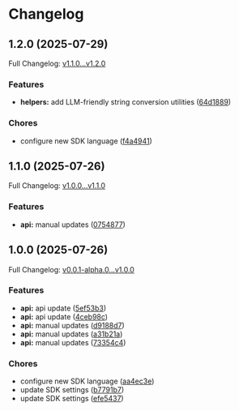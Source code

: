 # Changelog

## 1.2.0 (2025-07-29)

Full Changelog: [v1.1.0...v1.2.0](https://github.com/aiinbx/aiinbx-ts/compare/v1.1.0...v1.2.0)

### Features

* **helpers:** add LLM-friendly string conversion utilities ([64d1889](https://github.com/aiinbx/aiinbx-ts/commit/64d188917afabc4eaec4b4223882947deb977c9f))


### Chores

* configure new SDK language ([f4a4941](https://github.com/aiinbx/aiinbx-ts/commit/f4a4941e0a12d3488a87e12ecf9c2fb5bc234ac2))

## 1.1.0 (2025-07-26)

Full Changelog: [v1.0.0...v1.1.0](https://github.com/aiinbx/aiinbx-ts/compare/v1.0.0...v1.1.0)

### Features

* **api:** manual updates ([0754877](https://github.com/aiinbx/aiinbx-ts/commit/07548778cb5397ac4716e718b96562ccfc72e791))

## 1.0.0 (2025-07-26)

Full Changelog: [v0.0.1-alpha.0...v1.0.0](https://github.com/aiinbx/aiinbx-ts/compare/v0.0.1-alpha.0...v1.0.0)

### Features

* **api:** api update ([5ef53b3](https://github.com/aiinbx/aiinbx-ts/commit/5ef53b301ca7056cae7543262f9d370a969a27ef))
* **api:** api update ([4ceb98c](https://github.com/aiinbx/aiinbx-ts/commit/4ceb98cd61e51461015e7444a5fc7e2dbdec8019))
* **api:** manual updates ([d9188d7](https://github.com/aiinbx/aiinbx-ts/commit/d9188d7de472df81c9a1dacf74645912c88e5a1f))
* **api:** manual updates ([a31b21a](https://github.com/aiinbx/aiinbx-ts/commit/a31b21a840207e842a1f7cbf109f1998b3f6fe61))
* **api:** manual updates ([73354c4](https://github.com/aiinbx/aiinbx-ts/commit/73354c45b07ef613598ded1941746a3eefe0a038))


### Chores

* configure new SDK language ([aa4ec3e](https://github.com/aiinbx/aiinbx-ts/commit/aa4ec3e434cf3c926702c84cd99970c3af2ea968))
* update SDK settings ([b7791b7](https://github.com/aiinbx/aiinbx-ts/commit/b7791b79c928ce2248cf70bcd44819be6bf79870))
* update SDK settings ([efe5437](https://github.com/aiinbx/aiinbx-ts/commit/efe54375cf46e7f554cb8ec921f89f8d44eccf48))
